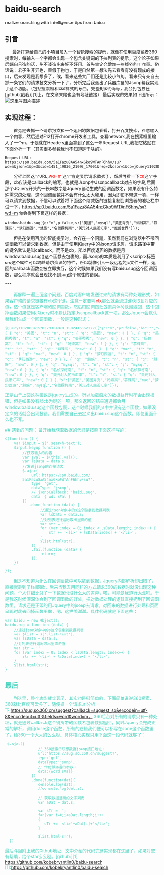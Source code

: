 # baidu-search
realize searching with intelligence tips from baidu
## 引言
&nbsp;&nbsp;&nbsp;&nbsp;&nbsp;&nbsp;最近打算给自己的小项目加入一个智能搜索的提示，就像在使用百度或者360搜索时，每输入一个字都会出现一个包含关键词的下拉列表的提示，这个轮子如果后端自己造的话，先不谈造出来好不好用，首先肯定会增加一些额外的工作量。俗话说：君子生非异也，善假于物也，于是自然第一想法先去看看有没有现成的接口，后来发现是我想多了，唉，看来这些大厂们还是比较小气的。看来只有亲自去抓一条它们的请求报文分析一下了，分析完后我派出了兵器库里的Jsonp帮我实现了这个功能。（包括搜索框和css样式的东西，完整的js代码等，我会打包放在[github(戳我)][1]上，在文章末尾也会有地址链接）,最后实现的效果如下图所示：
![这里写图片描述](http://img.blog.csdn.net/20170811211016809?watermark/2/text/aHR0cDovL2Jsb2cuY3Nkbi5uZXQva29iZWJyeWFudGxpbjA=/font/5a6L5L2T/fontsize/400/fill/I0JBQkFCMA==/dissolve/70/gravity/SouthEast)
## 实现过程：
&nbsp;&nbsp;&nbsp;&nbsp;&nbsp;&nbsp;&nbsp;首先是去抓一个请求报文和一个返回的数据包看看，打开百度搜索，任意输入一个内容，然后通过F12打开chrome开发者工具，查看network,我在搜索框里输入了一个m，于是就在Headers里面拿到了这么一串Request URL,我把它粘贴在下面分析一下（其实很多参数我也不知道是干啥的)。

```
Request URL:
https://sp0.baidu.com/5a1Fazu8AA54nxGko9WTAnF6hhy/su?wd=m&json=1&p=3&sid=1451_19036_21093_17001&req=2&csor=1&cb=jQuery110208041528279304828_1502445662172&_=1502445662175

```
&nbsp;&nbsp;&nbsp;&nbsp;&nbsp;&nbsp;&nbsp;分析上面这个URL,<font color="red">wd=m</font> 这个肯定表示请求数据了，然后再看一下<font color="red">cb</font>这个字段，cb应该是callback的缩写，也就是Jsonp中Jsonpcallback对应的字段,后面那个JQuery开头的一长串数字是Jquery自动生成的回调函数名，如果没有什么特殊需求的处理，这个回调函数并不会有什么太大卵用，因为即使不带这一项，一样可以请求到数据，不信可以试着将下面这个缩减版的链接复制到浏览器的地址栏中试一下，https://sp0.baidu.com/5a1Fazu8AA54nxGko9WTAnF6hhy/su?wd=m 你会得到下面这样的数据：

```
window.baidu.sug({q:"m",p:false,s:["美团","mysql","美图秀秀","蚂蜂窝","慕课网","梦幻西游","魅族","名侦探柯南","美元对人民币汇率","魔兽世界"]});
```
<p>
&nbsp;&nbsp;&nbsp;&nbsp;&nbsp;&nbsp;&nbsp;但是在使用百度的智能提示时，会存在一个问题，虽然我们在浏览器中不带回调函数可以请求到数据，但是由于使用jQuery中的Jsonp请求时，请求路径中带的键名默认是叫callback，而不是cb，所以百度返回的数据是用window.baidu.sug()这个函数去包裹的，而Jsonp的本质是利用了&lt;script>标签src这个属性可以跨越请求资源的特性，所以就像引入一段远程的js文件一样，返回的callback函数会被立即执行，这个时候如果我们没有写baidu.sug这个回调函数，那么程序就会出现找不到sug这个属性的错误。
</p>	
***
<p>
&nbsp;&nbsp;&nbsp;&nbsp;&nbsp;&nbsp;&nbsp;<font color="#4dd4bf">再解释一遍上面这个问题，百度对客户端发送过来的请求有两种处理形式，如果客户端的请求链接有cb这个键，注意一定要叫<font color="red">cb</font>,那么就会通过键获取到对应的值，这个值就是客户端的回调函数，然后用回调函数包裹具体的数据返回，这个回掉函数如果使用JQuery时不默认指定Jsonpcallback这一项，那么Jquery会默认替我们生成一个回调函数，一般是这种形式：

```
jQuery110208041528279304828_1502445662172({"q":"m","p":false,"bs":"","csor":"1","status":0,"g":[ { "q": "美团", "t": "n", "st": { "q": "美团", "new": 0 } }, { "q": "美图秀秀", "t": "n", "st": { "q": "美图秀秀", "new": 0 } }, { "q": "蚂蜂窝", "t": "n", "st": { "q": "蚂蜂窝", "new": 0 } }, { "q": "慕课网", "t": "n", "st": { "q": "慕课网", "new": 0 } }, { "q": "mac", "t": "n", "st": { "q": "mac", "new": 0 } }, { "q": "梦幻西游", "t": "n", "st": { "q": "梦幻西游", "new": 0 } }, { "q": "魅族", "t": "n", "st": { "q": "魅族", "new": 0 } }, { "q": "mysql", "t": "n", "st": { "q": "mysql", "new": 0 } }, { "q": "名侦探柯南", "t": "n", "st": { "q": "名侦探柯南", "new": 0 } }, { "q": "美元对人民币汇率", "t": "n", "st": { "q": "美元对人民币汇率", "new": 0 } } ],"s":["美团","美图秀秀","蚂蜂窝","慕课网","mac","梦幻西游","魅族","mysql","名侦探柯南","美元对人民币汇率"]});
```
<font color="#4dd4bf">正是由于上面这种函数是jquery生成的，所以加载回来的数据执行时不会出现报错，但是如果没有以cb为键的一项，那么返回的结果通通都会用window.baidu.sug这个函数包裹，这个时候我们的js中并没有这个函数，如果没定义的话就会出现报错，我们需要自己去定义出baidu.sug这个函数，即使里面什么也不写。</font>
</p>
## 遇到的问题：
最开始我获取数据的代码是按照下面这样写的：

```
$(function () {
    var $input = $('.search-text');
    $input.keyup(function () {
        //获取输入的内容
        var sVal = $(this).val();
        var lsData = data.s;
        //发送jsonp的连接请求
        $.ajax(
	        url:'https://sp0.baidu.com/
        5a1Fazu8AA54nxGko9WTAnF6hhy/su?',
            type: 'get',
            dataType: 'jsonp',
            // jsonpCallback: 'baidu.sug',
            data: { wd: sVal }
        })
           .done(function (data) {
                //通过json对象中的s这个键拿到数据列表
                var lsData = data.s;
                //对列表进行遍历取出里面的值
                var str = '';
                for (var index = 0; index < lsData.length; index++) {
                    str += '<li>' + lsData[index] + '</li>';
                }
                $list.html(str);
            })
            .fail(function (data) {
                return;
            });
    })

});
```
&nbsp;&nbsp;&nbsp;&nbsp;&nbsp;&nbsp;&nbsp;但是不知道为什么在回调函数中可以拿到数据，Jquery内部解析却出错了，直接就跳到了fail函数，后来当我去用同样的方式请求360的数据时就没出现这种问题，个人仔细比对了一下数据也没什么大的差异，唉，可能是我道行太浅吧。于是我这时候深深体会到了回调函数的好处，把对数据处理的逻辑直接扔到了回调函数里，请求还是正常的用Jquery中的jsonp去请求，对回来的数据进行处理和页面呈现时就去回掉函数里做，嗯，这样美滋滋。具体代码就是下面这些：
```
var baidu = new Object();
baidu.sug = function (data) {
    //通过json对象中的s这个键拿到数据列表
    var $list = $('.list-text');
    var lsData = data.s;
    //对列表进行遍历取出里面的值
    var str = '';
    for (var index = 0; index < lsData.length; index++) {
        str += '<li>' + lsData[index] + '</li>';
    }
    $list.html(str);
}
```
## 最后
&nbsp;&nbsp;&nbsp;&nbsp;&nbsp;&nbsp;&nbsp;到这里，整个功能就实现了，其实也是挺简单的，下面简单说说360搜索，360就比百度可爱多了，随便抓一个请求url分析一下,https://sug.so.360.cn/suggest?callback=suggest_so&encodein=utf-8&encodeout=utf-&fields=word&word=m，
360后台对所有的请求只有一种处理，就是通过callback这个键所带的函数名包裹数据返回，同时Jquery会完成正常的解析，调用done这个函数，所有的逻辑我们便可以都写在done这个函数里了，给360一个大大的么么哒。具体核心实现只用下面这一段代码就够了：

```
 $.ajax({
               // 360搜索的联想数据jsonp接口地址：
               url:'https://sug.so.360.cn/suggest?',
               type:'get',
               dataType:'jsonp',
               // 传给服务器的参数：
               data:{word:sVal}
            })
            .done(function(dat){
               console.log(dat);
               //console.log(dat.s);

               // 获取数据里面的文字列表
               var aDat = dat.s;

               var sTr = '';
               for(var i=0;i<aDat.length;i++)
               {
                  sTr += '<li>'+aDat[i]+'</li>';
               }

               $list.html(sTr);
  })
```
最后斗胆附上我的Github地址，文中介绍的代码完整实现都在这里了，如果对您有帮助，给个star么么哒。[github:][1] 
<https://github.com/kobebryantlin0/baidu-search>
[1]:https://github.com/kobebryantlin0/baidu-search
